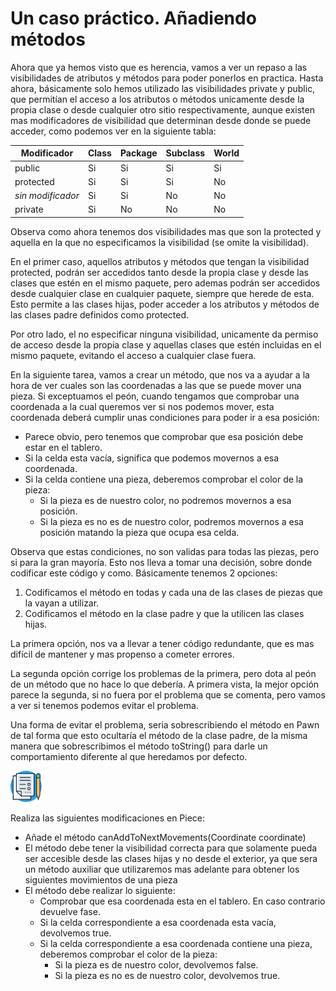 # Un caso práctico. Añadiendo métodos

Ahora que ya hemos visto que es herencia, vamos a ver un repaso a las visibilidades de atributos y métodos para poder ponerlos en practica. Hasta ahora, básicamente solo hemos utilizado las visibilidades private y public, que permitían el acceso a los atributos o métodos unicamente desde la propia clase o desde cualquier otro sitio respectivamente, aunque existen mas modificadores de visibilidad que determinan desde donde se puede acceder, como podemos ver en la siguiente tabla:

| Modificador       | Class | Package | Subclass | World |
| ----------------- | ----- | ------- | -------- | ----- |
| public            | Si    | Si      | Si       | Si    |
| protected         | Si    | Si      | Si       | No    |
| *sin modificador* | Si    | Si      | No       | No    |
| private           | Si    | No      | No       | No    |

Observa como ahora tenemos dos visibilidades mas que son la protected y aquella en la que no especificamos la visibilidad (se omite la visibilidad). 

En el primer caso, aquellos atributos y métodos que tengan la visibilidad protected, podrán ser accedidos tanto desde la propia clase y desde las clases que estén en el mismo paquete, pero ademas podrán ser accedidos desde cualquier clase en cualquier paquete, siempre que herede de esta. Esto permite a las clases hijas, poder acceder a los atributos y métodos de las clases padre definidos como protected.

Por otro lado, el no especificar ninguna visibilidad, unicamente da permiso de acceso desde la propia clase y aquellas clases que estén incluidas en el mismo paquete, evitando el acceso a cualquier clase fuera.

En la siguiente tarea, vamos a crear un método, que nos va a ayudar a la hora de ver cuales son las coordenadas a las que se puede mover una pieza. Si exceptuamos el peón, cuando tengamos que comprobar una coordenada a la cual queremos ver si nos podemos mover, esta coordenada deberá cumplir unas condiciones para poder ir a esa posición:

- Parece obvio, pero tenemos que comprobar que esa posición debe estar en el tablero.
- Si la celda esta vacía, significa que podemos movernos a esa coordenada.
- Si la celda contiene una pieza, deberemos comprobar el color de la pieza:
  - Si la pieza es de nuestro color, no podremos movernos a esa posición.
  - Si la pieza es no es de nuestro color, podremos movernos a esa posición matando la pieza que ocupa esa celda.

Observa que estas condiciones, no son validas para todas las piezas, pero si para la gran mayoría. Esto nos lleva a tomar una decisión, sobre donde codificar este código y como. Básicamente tenemos 2 opciones:

1. Codificamos el método en todas y cada una de las clases de piezas que la vayan a utilizar.
2. Codificamos el método en la clase padre y que la utilicen las clases hijas.

La primera opción, nos va a llevar a tener código redundante, que es mas difícil de mantener y mas propenso a cometer errores.

La segunda opción corrige los problemas de la primera, pero dota al peón de un método que no hace lo que debería. A primera vista, la mejor opción parece la segunda, si no fuera por el problema que se comenta, pero vamos a ver si tenemos podemos evitar el problema.

Una forma de evitar el problema, seria sobrescribiendo el método en Pawn de tal forma que esto ocultaría el método de la clase padre, de la misma manera que sobrescribimos el método toString() para darle un comportamiento diferente al que heredamos por defecto.

![](../../../images/task.png)

Realiza las siguientes modificaciones en Piece:

- Añade el método canAddToNextMovements(Coordinate coordinate)
- El método debe tener la visibilidad correcta para que solamente pueda ser accesible desde las clases hijas y no desde el exterior, ya que sera un método auxiliar que utilizaremos mas adelante para obtener los siguientes movimientos de una pieza
- El método debe realizar lo siguiente:
  - Comprobar que esa coordenada esta en el tablero. En caso contrario devuelve fase.
  - Si la celda correspondiente a esa coordenada esta vacía, devolvemos true.
  - Si la celda correspondiente a esa coordenada contiene una pieza, deberemos comprobar el color de la pieza:
    - Si la pieza es de nuestro color, devolvemos false.
    - Si la pieza es no es de nuestro color, devolvemos true.